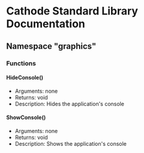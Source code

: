 # Cathode Standard Library Documentation

## Namespace "graphics"

### Functions

#### HideConsole()

*	Arguments: none
*	Returns: void
*	Description: Hides the application's console

#### ShowConsole()

*	Arguments: none
*	Returns: void
*	Description: Shows the application's console